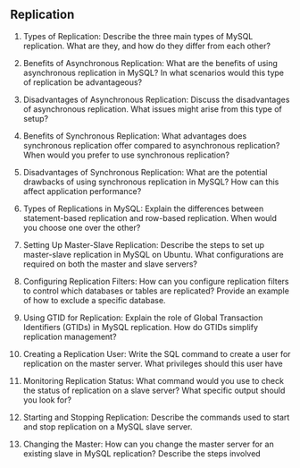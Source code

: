 ## Replication

1. Types of Replication: Describe the three main types of MySQL replication. What are they, 
and how do they differ from each other?

2. Benefits of Asynchronous Replication: What are the benefits of using asynchronous 
replication in MySQL? In what scenarios would this type of replication be advantageous?

3. Disadvantages of Asynchronous Replication: Discuss the disadvantages of 
asynchronous replication. What issues might arise from this type of setup?

4. Benefits of Synchronous Replication: What advantages does synchronous replication 
offer compared to asynchronous replication? When would you prefer to use synchronous 
replication?

5. Disadvantages of Synchronous Replication: What are the potential drawbacks of using 
synchronous replication in MySQL? How can this affect application performance?

6. Types of Replications in MySQL: Explain the differences between statement-based 
replication and row-based replication. When would you choose one over the other?

7. Setting Up Master-Slave Replication: Describe the steps to set up master-slave 
replication in MySQL on Ubuntu. What configurations are required on both the master and 
slave servers?

8. Configuring Replication Filters: How can you configure replication filters to control which 
databases or tables are replicated? Provide an example of how to exclude a specific 
database.

9. Using GTID for Replication: Explain the role of Global Transaction Identifiers (GTIDs) in 
MySQL replication. How do GTIDs simplify replication management?

10. Creating a Replication User: Write the SQL command to create a user for replication on 
the master server. What privileges should this user have

11. Monitoring Replication Status: What command would you use to check the status of 
replication on a slave server? What specific output should you look for?

12. Starting and Stopping Replication: Describe the commands used to start and stop 
replication on a MySQL slave server.

13. Changing the Master: How can you change the master server for an existing slave in 
MySQL replication? Describe the steps involved